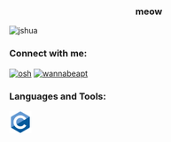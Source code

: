 <h3 align="center">meow</h3>

<p align="left"> <img src="https://komarev.com/ghpvc/?username=jshua&label=Profile%20views&color=0e75b6&style=flat" alt="jshua" /> </p>

<h3 align="left">Connect with me:</h3>
<p align="left">
<a href="https://twitter.com/osh" target="blank"><img align="center" src="https://raw.githubusercontent.com/rahuldkjain/github-profile-readme-generator/master/src/images/icons/Social/twitter.svg" alt="osh" height="30" width="40" /></a>
<a href="https://www.youtube.com/c/wannabeapt" target="blank"><img align="center" src="https://raw.githubusercontent.com/rahuldkjain/github-profile-readme-generator/master/src/images/icons/Social/youtube.svg" alt="wannabeapt" height="30" width="40" /></a>
</p>

<h3 align="left">Languages and Tools:</h3>
<p align="left"> <a href="https://www.cprogramming.com/" target="_blank" rel="noreferrer"> <img src="https://raw.githubusercontent.com/devicons/devicon/master/icons/c/c-original.svg" alt="c" width="40" height="40"/> </a> </p>
